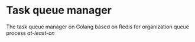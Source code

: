 # Task queue manager 

The task queue manager on Golang based on Redis for organization queue process *at-least-on*

